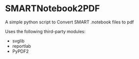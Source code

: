 # SMARTNotebook2PDF
A simple python script to Convert SMART .notebook files to pdf

Uses the following third-party modules:
  - svglib
  - reportlab
  - PyPDF2
